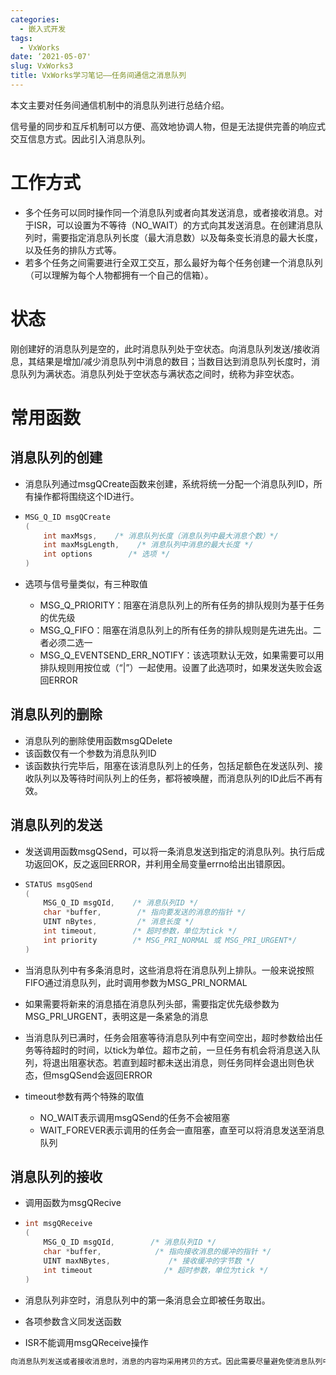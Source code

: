 ```yaml
---
categories:
  - 嵌入式开发
tags:
  - VxWorks
date: ‘2021-05-07'
slug: VxWorks3
title: VxWorks学习笔记——任务间通信之消息队列
---
```


本文主要对任务间通信机制中的消息队列进行总结介绍。

<!-- more -->

信号量的同步和互斥机制可以方便、高效地协调人物，但是无法提供完善的响应式交互信息方式。因此引入消息队列。

# 工作方式

* 多个任务可以同时操作同一个消息队列或者向其发送消息，或者接收消息。对于ISR，可以设置为不等待（NO_WAIT）的方式向其发送消息。在创建消息队列时，需要指定消息队列长度（最大消息数）以及每条变长消息的最大长度，以及任务的排队方式等。
* 若多个任务之间需要进行全双工交互，那么最好为每个任务创建一个消息队列（可以理解为每个人物都拥有一个自己的信箱）。

# 状态

刚创建好的消息队列是空的，此时消息队列处于空状态。向消息队列发送/接收消息，其结果是增加/减少消息队列中消息的数目；当数目达到消息队列长度时，消息队列为满状态。消息队列处于空状态与满状态之间时，统称为非空状态。

# 常用函数

## 消息队列的创建

* 消息队列通过msgQCreate函数来创建，系统将统一分配一个消息队列ID，所有操作都将围绕这个ID进行。

* ```c
  MSG_Q_ID msgQCreate
  (
      int maxMsgs,    /* 消息队列长度（消息队列中最大消息个数）*/
      int maxMsgLength,    /* 消息队列中消息的最大长度 */
      int options        /* 选项 */
  )
  ```

* 选项与信号量类似，有三种取值
  
  * MSG_Q_PRIORITY：阻塞在消息队列上的所有任务的排队规则为基于任务的优先级
  * MSG_Q_FIFO：阻塞在消息队列上的所有任务的排队规则是先进先出。二者必须二选一
  * MSG_Q_EVENTSEND_ERR_NOTIFY：该选项默认无效，如果需要可以用排队规则用按位或（“|”）一起使用。设置了此选项时，如果发送失败会返回ERROR

## 消息队列的删除

* 消息队列的删除使用函数msgQDelete
* 该函数仅有一个参数为消息队列ID
* 该函数执行完毕后，阻塞在该消息队列上的任务，包括足额色在发送队列、接收队列以及等待时间队列上的任务，都将被唤醒，而消息队列的ID此后不再有效。

## 消息队列的发送

* 发送调用函数msgQSend，可以将一条消息发送到指定的消息队列。执行后成功返回OK，反之返回ERROR，并利用全局变量errno给出出错原因。

* ```c
  STATUS msgQSend
  (
      MSG_Q_ID msgQId,    /* 消息队列ID */
      char *buffer,        /* 指向要发送的消息的指针 */
      UINT nBytes,         /* 消息长度 */
      int timeout,        /* 超时参数，单位为tick */
      int priority        /* MSG_PRI_NORMAL 或 MSG_PRI_URGENT*/
  )
  ```

* 当消息队列中有多条消息时，这些消息将在消息队列上排队。一般来说按照FIFO通过消息队列，此时调用参数为MSG_PRI_NORMAL

* 如果需要将新来的消息插在消息队列头部，需要指定优先级参数为MSG_PRI_URGENT，表明这是一条紧急的消息

* 当消息队列已满时，任务会阻塞等待消息队列中有空间空出，超时参数给出任务等待超时的时间，以tick为单位。超市之前，一旦任务有机会将消息送入队列，将退出阻塞状态。若直到超时都未送出消息，则任务同样会退出则色状态，但msgQSend会返回ERROR

* timeout参数有两个特殊的取值
  
  * NO_WAIT表示调用msgQSend的任务不会被阻塞
  * WAIT_FOREVER表示调用的任务会一直阻塞，直至可以将消息发送至消息队列

## 消息队列的接收

* 调用函数为msgQRecive

* ```c
  int msgQReceive
  (
      MSG_Q_ID msgQId,        /* 消息队列ID */
      char *buffer,            /* 指向接收消息的缓冲的指针 */
      UINT maxNBytes,             /* 接收缓冲的字节数 */
      int timeout                /* 超时参数，单位为tick */
  )
  ```

* 消息队列非空时，消息队列中的第一条消息会立即被任务取出。

* 各项参数含义同发送函数

* ISR不能调用msgQReceive操作

```c
向消息队列发送或者接收消息时，消息的内容均采用拷贝的方式。因此需要尽量避免使消息队列中每条消息的长度过大，以提高消息队列的操作速度，并节省空间。传送长消息时，可将被传送内容的地址指针作为消息传送。
```
